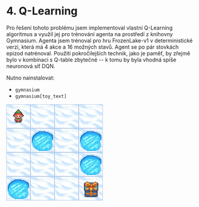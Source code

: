 # 4. Q-Learning
Pro řešení tohoto problému jsem implementoval vlastní Q-Learning algoritmus a využil jej pro trénování agenta
na prostředí z knihovny Gymnasium. Agenta jsem trénoval pro hru FrozenLake-v1 v deterministické verzi, která má 4 akce 
a 16 možných stavů. Agent se po pár stovkách epizod natrénoval. Použití pokročilejších technik, jako je paměť,
by zřejmě bylo v kombinaci s Q-table zbytečné -- k tomu by byla vhodná spíše neuronová síť DQN.

Nutno nainstalovat:
- ```gymnasium```
- ```gymnasium[toy_text]```

![Vysledek](../random_imgs/frozenlake.gif)